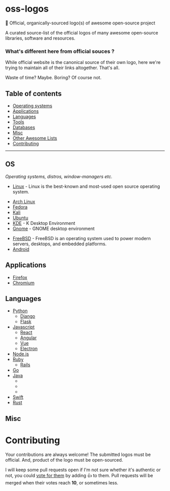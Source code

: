 # oss-logos
:100: Official, organically-sourced logo(s) of awesome open-source project

A curated source-list of the official logos of many awesome open-source libraries, software and resources.

### What's different here from official souces ?
While official website is the canonical source of their own logo, here we're trying to maintain all of their links altogether. That's all.

Waste of time? Maybe. Boring? Of course not.

## Table of contents
- [Operating systems](#OS)
- [Applications](#Applications)
- [Languages](#Languages)
- [Tools](#tools)
- [Databases](#Databases)
- [Misc](#misc)
- [Other Awesome Lists](#other-awesome-lists)
- [Contributing](#contributing)

- - -

## OS

*Operating systems, distros, window-managers etc.*

* [Linux](http://isc.tamu.edu/~lewing/linux/) - Linux is the best-known and most-used open source operating system.
 - [Arch Linux](https://sources.archlinux.org/other/artwork/)
 - [Fedora](https://fedoraproject.org/wiki/Logo)
 - [Kali](https://www.kali.org/trademark-policy/)
 - [Ubuntu](https://design.ubuntu.com/brand/ubuntu-logo/)
 - [KDE](https://commons.wikimedia.org/wiki/File:KDE_logo.svg) - K Desktop Environment
 - [Gnome](https://www.gnome.org/logo-and-trademarks/) - GNOME desktop environment
* [FreeBSD](https://www.freebsdfoundation.org/wp-content/uploads/2016/05/FreeBSDLogoArchive.zip) - FreeBSD is an operating system used to power modern servers, desktops, and embedded platforms.
* [Android](https://developer.android.com/distribute/marketing-tools/brand-guidelines.html)

## Applications

* [Firefox]()
* [Chromium]()

## Languages

* [Python]()
  - [Django]()
  - [Flask]()
* [Javascript]()
  - [React](https://commons.wikimedia.org/wiki/File:React-icon.svg)
  - [Angular]()
  - [Vue]()
  - [Electron]()
* [Node.js]()
* [Ruby]()
  - [Rails]()
* [Go]()
* [Java]()
  * []()
  * []()
  * []()
* [Swift]()
* [Rust]()

## Misc

# Contributing

Your contributions are always welcome! The submitted logos must be official. And, product of the logo must be open-sourced.

I will keep some pull requests open if I'm not sure whether it's authentic or not, you could [vote for them](https://github.com/kmonsoor/oss-logos/pulls) by adding :+1: to them. Pull requests will be merged when their votes reach **10**, or sometimes less.
